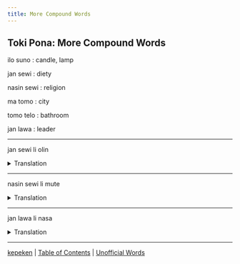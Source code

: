 ```yaml
---
title: More Compound Words
---
```


## Toki Pona: More Compound Words

ilo suno
: candle, lamp

jan sewi
: diety

nasin sewi
: religion

ma tomo
: city

tomo telo
: bathroom

jan lawa
: leader

---

jan sewi li olin
<details>
<summary>Translation</summary>

God is love
</details>

---

nasin sewi li mute
<details>
<summary>Translation</summary>

There are many religions
</details>

---

jan lawa li nasa
<details>
<summary>Translation</summary>

The leader is crazy
</details>

---

[kepeken](31kepeken.md) | [Table of Contents](toc.md) | [Unofficial Words](33UnofficialWords.md)